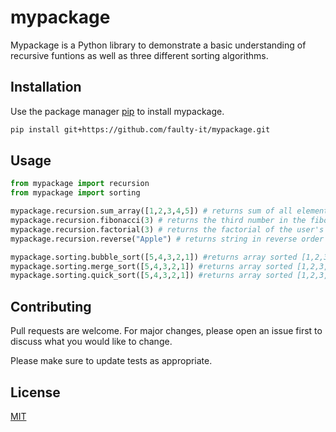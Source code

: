 # mypackage

Mypackage is a Python library to demonstrate a basic understanding of recursive funtions as well as
three different sorting algorithms. 

## Installation

Use the package manager [pip](https://pip.pypa.io/en/stable/) to install mypackage.

```bash
pip install git+https://github.com/faulty-it/mypackage.git
```

## Usage

```python
from mypackage import recursion
from mypackage import sorting

mypackage.recursion.sum_array([1,2,3,4,5]) # returns sum of all elements = 15
mypackage.recursion.fibonacci(3) # returns the third number in the fibonacci sequance.
mypackage.recursion.factorial(3) # returns the factorial of the user's input = 6
mypackage.recursion.reverse("Apple") # returns string in reverse order = "elppA"

mypackage.sorting.bubble_sort([5,4,3,2,1]) #returns array sorted [1,2,3,4,5]
mypackage.sorting.merge_sort([5,4,3,2,1]) #returns array sorted [1,2,3,4,5]
mypackage.sorting.quick_sort([5,4,3,2,1]) #returns array sorted [1,2,3,4,5]

```

## Contributing
Pull requests are welcome. For major changes, please open an issue first to discuss what you would like to change.

Please make sure to update tests as appropriate.

## License
[MIT](https://choosealicense.com/licenses/mit/)
